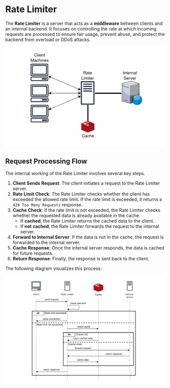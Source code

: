 # Rate Limiter

The **Rate Limiter** is a server that acts as a **middleware** between clients and an internal backend. It focuses on controlling the rate at which incoming requests are processed to ensure fair usage, prevent abuse, and protect the backend from overload or DDoS attacks.

![Rate Limiter System Diagram](./images/rate_limiter_diagram.png)

## Request Processing Flow

The internal working of the Rate Limiter involves several key steps.

1. **Client Sends Request**: The client initiates a request to the Rate Limiter server.
2. **Rate Limit Check**: The Rate Limiter checks whether the client has exceeded the allowed rate limit. If the rate limit is exceeded, it returns a `429 Too Many Requests` response.
3. **Cache Check**: If the rate limit is not exceeded, the Rate Limiter checks whether the requested data is already available in the cache.
   - If **cached**, the Rate Limiter returns the cached data to the client.
   - If **not cached**, the Rate Limiter forwards the request to the internal server.
4. **Forward to Internal Server**: If the data is not in the cache, the request is forwarded to the internal server.
5. **Cache Response**: Once the internal server responds, the data is cached for future requests.
6. **Return Response**: Finally, the response is sent back to the client.

The following diagram visualizes this process:

![Request Processing Flow](./images/sequence_diagram.png)